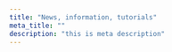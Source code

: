 ```yaml
---
title: "News, information, tutorials"
meta_title: ""
description: "this is meta description"
---
```

